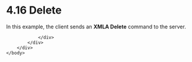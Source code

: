 <html dir="LTR" xmlns:mshelp="http://msdn.microsoft.com/mshelp" xmlns:ddue="http://ddue.schemas.microsoft.com/authoring/2003/5" xmlns:xlink="http://www.w3.org/1999/xlink" xmlns:tool="http://www.microsoft.com/tooltip">
    <head>
        <meta http-equiv="Content-Type" content="text/html; CHARSET=utf-8"></meta>
        <meta name="save" content="history"></meta>
        <title>4.16 Delete</title>
        <xml>
            <mshelp:toctitle title="4.16 Delete"></mshelp:toctitle>
            <mshelp:rltitle title="[MS-SSAS]: Delete"></mshelp:rltitle>
            <mshelp:keyword index="A" term="4f428722-7b64-455f-9ab9-5773228adb28"></mshelp:keyword>
            <mshelp:attr name="DCSext.ContentType" value="open specification"></mshelp:attr>
            <mshelp:attr name="AssetID" value="4f428722-7b64-455f-9ab9-5773228adb28"></mshelp:attr>
            <mshelp:attr name="TopicType" value="kbRef"></mshelp:attr>
            <mshelp:attr name="DCSext.Title" value="[MS-SSAS]: Delete" />
        </xml>
    </head>
    <body>
        <div id="header">
            <h1 class="heading">4.16 Delete</h1>
        </div>
        <div id="mainSection">
            <div id="mainBody">
                <div id="allHistory" class="saveHistory"></div>
                <div id="sectionSection0" class="section" name="collapseableSection">
                    

<p>In this example, the client sends an <b>XMLA Delete</b>
command to the server.</p>


                </div>
            </div>
        </div>
    </body>
</html>